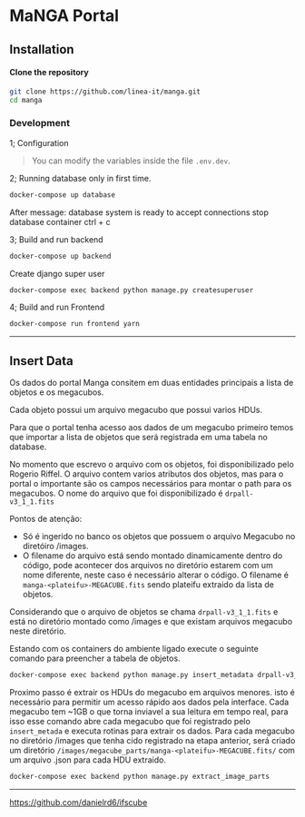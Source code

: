 # MaNGA Portal

## Installation

#### Clone the repository

```bash
git clone https://github.com/linea-it/manga.git
cd manga
```

### Development

1; Configuration

> You can modify the variables inside the file `.env.dev`.

2; Running database only in first time.

```bash
docker-compose up database
```

After message: database system is ready to accept connections
stop database container ctrl + c

3; Build and run backend

```bash
docker-compose up backend
```

Create django super user

```bash
docker-compose exec backend python manage.py createsuperuser
```

4; Build and run Frontend

```bash
docker-compose run frontend yarn
```

---

## Insert Data

Os dados do portal Manga consitem em duas entidades principais a lista de objetos e os megacubos.

Cada objeto possui um arquivo megacubo que possui varios HDUs.

Para que o portal tenha acesso aos dados de um megacubo primeiro temos que importar a lista de objetos que será registrada em uma tabela no database.

No momento que escrevo o arquivo com os objetos, foi disponibilizado pelo Rogerio Riffel.
O arquivo contem varios atributos dos objetos, mas para o portal o importante são os campos necessários para montar o path para os megacubos. O nome do arquivo que foi disponibilizado é `drpall-v3_1_1.fits`

Pontos de atenção:

- Só é ingerido no banco os objetos que possuem o arquivo Megacubo no diretóiro /images.
- O filename do arquivo está sendo montado dinamicamente dentro do código, pode acontecer dos arquivos no diretório estarem com um nome diferente, neste caso é necessário alterar o código. O filename é `manga-<plateifu>-MEGACUBE.fits` sendo plateifu extraido da lista de objetos.

Considerando que o arquivo de objetos se chama `drpall-v3_1_1.fits` e está no diretório montado como /images e que existam arquivos megacubo neste diretório.

Estando com os containers do ambiente ligado execute o seguinte comando para preencher a tabela de objetos.

```bash
docker-compose exec backend python manage.py insert_metadata drpall-v3_1_1.fits
```

Proximo passo é extrair os HDUs do megacubo em arquivos menores. isto é necessário para permitir um acesso rápido aos dados pela interface. Cada megacubo tem ~1GB o que torna inviavel a sua leitura em tempo real, para isso esse comando abre cada megacubo que foi registrado pelo `insert_metada` e executa rotinas para extrair os dados. Para cada megacubo no diretório /images que tenha cido registrado na etapa anterior, será criado um diretório `/images/megacube_parts/manga-<plateifu>-MEGACUBE.fits/` com um arquivo .json para cada HDU extraido.

```bash
docker-compose exec backend python manage.py extract_image_parts
```

<!-- Download SDSS Images
This will download the SDSS image by the object's RA and Dec.
You can check the images in here: <http://skyserver.sdss.org/dr16/en/tools/chart/image.aspx>.
Executar o seguinte comando para baixar as imagens para cada objeto.

```bash
docker-compose exec backend python manage.py download_sdss_images
``` -->

---

https://github.com/danielrd6/ifscube